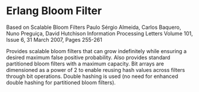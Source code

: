 Erlang Bloom Filter
=======

Based on Scalable Bloom Filters Paulo Sérgio Almeida, Carlos Baquero, Nuno Preguiça, David Hutchison
Information Processing Letters Volume 101, Issue 6, 31 March 2007, Pages 255-261

Provides scalable bloom filters that can grow indefinitely while
ensuring a desired maximum false positive probability. Also provides
standard partitioned bloom filters with a maximum capacity. Bit arrays
are dimensioned as a power of 2 to enable reusing hash values across
filters through bit operations. Double hashing is used (no need for
enhanced double hashing for partitioned bloom filters).

